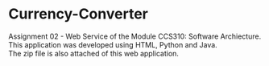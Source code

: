 # Currency-Converter
Assignment 02 - Web Service of the Module CCS310: Software Archiecture.
<br>
This application was developed using HTML, Python and Java.
<br>
The zip file is also attached of this web application.
